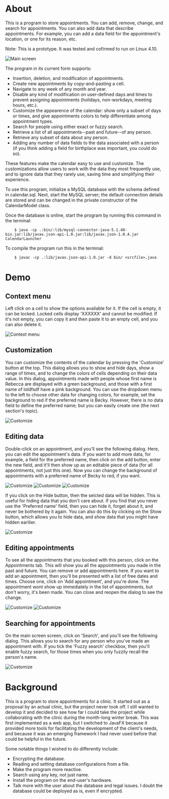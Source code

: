 # About

This is a program to store appointments.  You can add, remove, change, and search for appointments.  You can also add data that describe appointments.  For example, you can add a data field for the appointment's location, or one for its reason, etc.

Note: This is a prototype.  It was tested and cofirmed to run on Linux 4.10.

![Main screen](https://github.com/dekuRockShooter/CalendarOfAppointments/master/images/calendar_1.png)

The program in its current form supports:
* Insertion, deletion, and modification of appointments.
* Create new appointments by copy-and-pasting a cell.
* Navigate to any week of any month and year.
* Disable any kind of modification on user-defined days and times to prevent assigning appointments (holidays, non-workdays, meeting hours, etc.).
* Customize the appearence of the calendar: show only a subset of days or times, and give appointments colors to help differentiate among appointment types.
* Search for people using either exact or fuzzy search.
* Retrieve a list of all appointments--past and future--of any person.
* Retrieve any subset of data about any person.
* Adding any number of data fields to the data associated with a person (if you think adding a field for birthplace was important, you could do so).

These features make the calendar easy to use and customize.  The customizations allow users to work with the data they most frequently use, and to ignore data that they rarely use, saving time and simplifying their experience.

To use this program, initialize a MySQL database with the schema defined in calendar.sql.  Next, start the MySQL server; the default connection details are stored and can be changed in the private constructor of the CalendarModel class.

Once the database is online, start the program by running this command in the terminal:

```
    $ java -cp .:bin/:lib/mysql-connector-java-5.1.40-bin.jar:lib/javax.json-api-1.0.jar:lib/javax.json-1.0.4.jar CalendarLauncher
```

To compile the program run this in the terminal:

```
    $ javac -cp .:lib/javax.json-api-1.0.jar -d bin/ <srcfile>.java
```


# Demo

## Context menu

Left click on a cell to show the options available for it.  If the cell is empty, it can be locked.  Locked cells display 'XXXXXX' and cannot be modified.  If it's not empty, you can copy it and then paste it to an empty cell, and you can also delete it.

![Context menu](https://github.com/dekuRockShooter/CalendarOfAppointments/master/images/demo/calendar_3.png)

## Customization

You can customize the contents of the calendar by pressing the 'Customize' button at the top.  This dialog allows you to show and hide days, show a range of times, and to change the colors of cells depending on their data value.  In this dialog, appointments made with people whose first name is Rebecca are displayed with a green background, and those with a first name of loldfsdf have a pink background.  You can use the dropdown menu to the left to choose other data for changing colors, for example, set the background to red if the preferred name is Becky.  However, there is no data field to define the preferred name; but you can easily create one (the next section's topic).

![Customize](https://github.com/dekuRockShooter/CalendarOfAppointments/master/images/demo/calendar_5.png)

## Editing data

Double-click on an appointment, and you'll see the following dialog.  Here, you can edit the appointment's data.  If you want to add more data, for example, a field for the preferred name, then click on the add button, enter the new field, and it'll then show up as an editable piece of data (for all appointments, not just this one).  Now you can change the background of appointments with a preferred name of Becky to red, if you want.

![Customize](https://github.com/dekuRockShooter/CalendarOfAppointments/master/images/demo/calendar_7.png) ![Customize](https://github.com/dekuRockShooter/CalendarOfAppointments/master/images/demo/calendar_8.png) ![Customize](https://github.com/dekuRockShooter/CalendarOfAppointments/master/images/demo/calendar_9.png)

If you click on the Hide button, then the selcted data will be hidden.  This is useful for hiding data that you don't care about.  If you find that you never use the 'Preferred name' field, then you can hide it, forget about it, and never be bothered by it again.  You can also do this by clicking on the Show button, which allows you to hide data, and show data that you might have hidden earilier.

![Customize](https://github.com/dekuRockShooter/CalendarOfAppointments/master/images/demo/calendar_10.png)

## Editing appointments

To see all the appointments that you booked with this person, click on the Appointments tab.  This will show you all the appointments you made in the past and future.  You can remove or add appointments here.  If you want to add an appointment, then you'll be presented with a list of free dates and times.  Choose one, click on 'Add appointment', and you're done.  The appointment wont show up immediately in the list of appointments, but don't worry, it's been made.  You can close and reopen the dialog to see the change.

![Customize](https://github.com/dekuRockShooter/CalendarOfAppointments/master/images/demo/calendar_11.png) ![Customize](https://github.com/dekuRockShooter/CalendarOfAppointments/master/images/demo/calendar_12.png)

## Searching for appointments

On the main screen screen, click on 'Search', and you'll see the following dialog.  This allows you to search for any person who you've made an appointment with.  If you tick the 'Fuzzy search' checkbox, then you'll enable fuzzy search, for those times when you only fuzzily recall the person's name.

![Customize](https://github.com/dekuRockShooter/CalendarOfAppointments/master/images/demo/calendar_6.png)

# Background

This is a program to store appointments for a clinic.  It started out as a proposal by an actual clinic, but the project never took off.  I still wanted to develop it and decided to see how far I could take the project while collaborating with the clinic during the month-long winter break.  This was first implemented as a web app, but I switched to JavaFX because it provided more tools for facilitating the development of the client's needs, and because it was an emerging framework I had never used before that could be helpful in the future.

Some notable things I wished to do differently include:
* Encrypting the database.
* Reading and setting database configurations from a file.
* Make the program more reactive.
* Search using any key, not just name.
* Install the program on the end-user's hardware.
* Talk more with the user about the database and legal issues.  I doubt the database could be deployed as is, even if encrypted.
